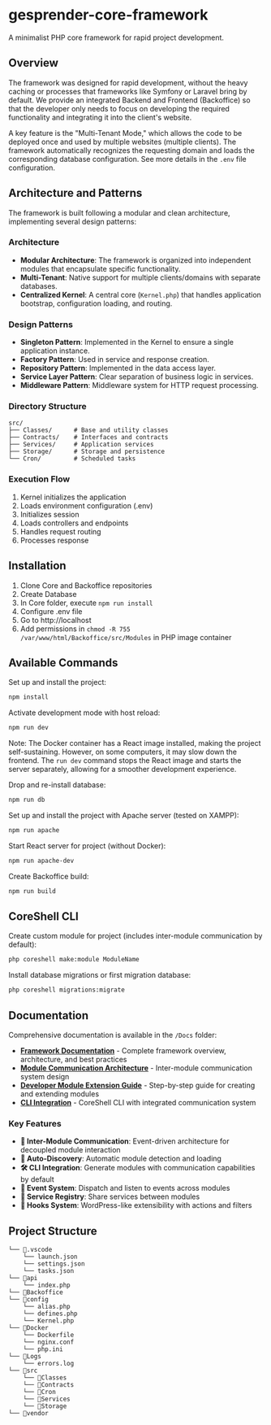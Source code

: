 # gesprender-core-framework

A minimalist PHP core framework for rapid project development.

## Overview

The framework was designed for rapid development, without the heavy caching or processes that frameworks like Symfony or Laravel bring by default. We provide an integrated Backend and Frontend (Backoffice) so that the developer only needs to focus on developing the required functionality and integrating it into the client's website.

A key feature is the "Multi-Tenant Mode," which allows the code to be deployed once and used by multiple websites (multiple clients). The framework automatically recognizes the requesting domain and loads the corresponding database configuration. See more details in the `.env` file configuration.

## Architecture and Patterns

The framework is built following a modular and clean architecture, implementing several design patterns:

### Architecture

- **Modular Architecture**: The framework is organized into independent modules that encapsulate specific functionality.
- **Multi-Tenant**: Native support for multiple clients/domains with separate databases.
- **Centralized Kernel**: A central core (`Kernel.php`) that handles application bootstrap, configuration loading, and routing.

### Design Patterns

- **Singleton Pattern**: Implemented in the Kernel to ensure a single application instance.
- **Factory Pattern**: Used in service and response creation.
- **Repository Pattern**: Implemented in the data access layer.
- **Service Layer Pattern**: Clear separation of business logic in services.
- **Middleware Pattern**: Middleware system for HTTP request processing.

### Directory Structure

```
src/
├── Classes/      # Base and utility classes
├── Contracts/    # Interfaces and contracts
├── Services/     # Application services
├── Storage/      # Storage and persistence
└── Cron/         # Scheduled tasks
```

### Execution Flow

1. Kernel initializes the application
2. Loads environment configuration (.env)
3. Initializes session
4. Loads controllers and endpoints
5. Handles request routing
6. Processes response

## Installation

1. Clone Core and Backoffice repositories
2. Create Database
3. In Core folder, execute `npm run install`
4. Configure .env file
5. Go to http://localhost
6. Add permissions in `chmod -R 755 /var/www/html/Backoffice/src/Modules` in PHP image container

## Available Commands

Set up and install the project:

```bash
npm install
```

Activate development mode with host reload:

```bash
npm run dev
```

Note: The Docker container has a React image installed, making the project self-sustaining. However, on some computers, it may slow down the frontend. The `run dev` command stops the React image and starts the server separately, allowing for a smoother development experience.

Drop and re-install database:

```bash
npm run db
```

Set up and install the project with Apache server (tested on XAMPP):

```bash
npm run apache
```

Start React server for project (without Docker):

```bash
npm run apache-dev
```

Create Backoffice build:

```bash
npm run build
```

## CoreShell CLI

Create custom module for project (includes inter-module communication by default):

```bash
php coreshell make:module ModuleName
```

Install database migrations or first migration database:

```bash
php coreshell migrations:migrate
```

## Documentation

Comprehensive documentation is available in the `/Docs` folder:

- **[Framework Documentation](Docs/framework-documentation.md)** - Complete framework overview, architecture, and best practices
- **[Module Communication Architecture](Docs/module-communication-architecture.md)** - Inter-module communication system design
- **[Developer Module Extension Guide](Docs/developer-module-extension-guide.md)** - Step-by-step guide for creating and extending modules
- **[CLI Integration](Docs/cli-integration.md)** - CoreShell CLI with integrated communication system

### Key Features

- **🔄 Inter-Module Communication**: Event-driven architecture for decoupled module interaction
- **🎯 Auto-Discovery**: Automatic module detection and loading
- **🛠️ CLI Integration**: Generate modules with communication capabilities by default
- **📡 Event System**: Dispatch and listen to events across modules
- **🔧 Service Registry**: Share services between modules
- **🎨 Hooks System**: WordPress-like extensibility with actions and filters

## Project Structure

```
└── 📁.vscode
    └── launch.json
    └── settings.json
    └── tasks.json
└── 📁api
    └── index.php
└── 📁Backoffice
└── 📁config
    └── alias.php
    └── defines.php
    └── Kernel.php
└── 📁Docker
    └── Dockerfile
    └── nginx.conf
    └── php.ini
└── 📁Logs
    └── errors.log
└── 📁src
    └── 📁Classes
    └── 📁Contracts
    └── 📁Cron
    └── 📁Services
    └── 📁Storage
└── 📁vendor
```
